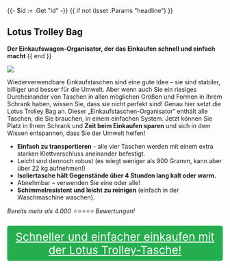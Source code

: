 {{- $id := .Get "id" -}}
{{ if not (isset .Params "headline") }}
## Lotus Trolley Bag

**Der Einkaufswagen-Organisator, der das Einkaufen schnell und einfach macht**
{{ end }}

[![](/list/lotus-trolley-bag-title.jpg)](https://t.gadgetadvisers.com/click/{{$id}})

Wiederverwendbare Einkaufstaschen sind eine gute Idee – sie sind stabiler, billiger und besser für die Umwelt. Aber wenn auch Sie ein riesiges Durcheinander von Taschen in allen möglichen Größen und Formen in Ihrem Schrank haben, wissen Sie, dass sie nicht perfekt sind! Genau hier setzt die Lotus Trolley Bag an. Dieser „Einkaufstaschen-Organisator“ enthält alle Taschen, die Sie brauchen, in einem einfachen System. Jetzt können Sie Platz in Ihrem Schrank und **Zeit beim Einkaufen sparen** und sich in dem Wissen entspannen, dass Sie der Umwelt helfen!

- **Einfach zu transportieren** - alle vier Taschen werden mit einem extra starken Klettverschluss aneinander befestigt.
- Leicht und dennoch robust (es wiegt weniger als 900 Gramm, kann aber über 22 kg aufnehmen!)
- **Isoliertasche hält Gegenstände über 4 Stunden lang kalt oder warm.**
- Abnehmbar – verwenden Sie eine oder alle!
- **Schimmelresistent und leicht zu reinigen** (einfach in der Waschmaschine waschen).

*Bereits mehr als 4.000 ⭐️⭐️⭐️⭐️⭐️ Bewertungen!*

<a href="(https://t.gadgetadvisers.com/click/{{$id}})" style="color: white;">
   <div style="text-align:center;background-color:#25ae4e;margin-bottom:20px;margin-top:20px;width: 100%;-webkit-border-radius: 5px;">
      <div style="color: white; padding: 10px;font-size: 26px;">
      Schneller und einfacher einkaufen mit der Lotus Trolley-Tasche!
      </div>
   </div>
</a>